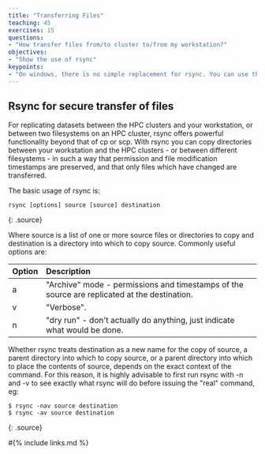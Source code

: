 ```yaml
---
title: "Transferring Files"
teaching: 45
exercises: 15
questions:
- "How transfer files from/to cluster to/from my workstation?"
objectives:
- "Show the use of rsync"
keypoints:
- "On windows, there is no simple replacement for rsync. You can use the file trasfer application that comes with PuTTY"
---
```


## Rsync for secure transfer of files 

For replicating datasets between the HPC clusters and your workstation,
or between two filesystems on an HPC cluster, rsync offers powerful
functionality beyond that of cp or scp.
With rsync you can copy directories between your workstation and the HPC
clusters  - or between different filesystems - in such a way that permission
and file modification timestamps are preserved, and that only files which
have changed are transferred.

The basic usage of rsync is:

~~~
rsync [options] source [source] destination
~~~
{: .source}

Where source is a list of one or more source files or directories to copy and destination is a directory into which to copy
source. Commonly useful options are:

| Option | Description |
|:-------|:------------|
| a | "Archive" mode - permissions and timestamps of the source are replicated at the destination. |
| v | "Verbose". |
| n | "dry run" - don't actually do anything, just indicate what would be done. |

Whether rsync treats destination as a new name for the copy of source, a parent directory into which to copy source, or a parent directory into which to place the contents of source, depends on the exact context of the command. For this reason, it is highly advisable to first run rsync with -n and -v to see exactly what rsync will do before issuing the "real" command, eg:

~~~
$ rsync -nav source destination
$ rsync -av source destination
~~~
{: .source}

#{% include links.md %}
